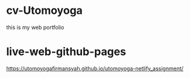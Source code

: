 # cv-Utomoyoga
this is my web portfolio
# live-web-github-pages
https://utomoyogafirmansyah.github.io/utomoyoga-netlify_assignment/
